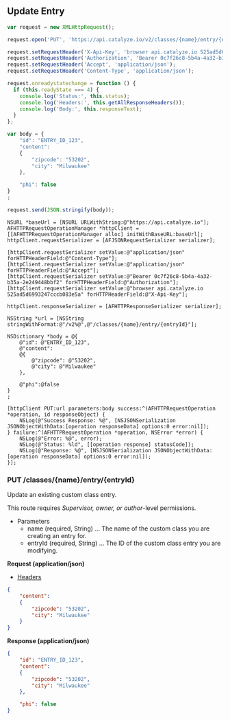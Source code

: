## Update Entry

```javascript
var request = new XMLHttpRequest();

request.open('PUT', 'https://api.catalyze.io/v2/classes/{name}/entry/{entryId}');

request.setRequestHeader('X-Api-Key', 'browser api.catalyze.io 525ad5d6993247cccb083e5a');
request.setRequestHeader('Authorization', 'Bearer 0c7f26c8-5b4a-4a32-b35a-2e249448bbf2');
request.setRequestHeader('Accept', 'application/json');
request.setRequestHeader('Content-Type', 'application/json');

request.onreadystatechange = function () {
  if (this.readyState === 4) {
    console.log('Status:', this.status);
    console.log('Headers:', this.getAllResponseHeaders());
    console.log('Body:', this.responseText);
  }
};

var body = {
	"id": "ENTRY_ID_123",
	"content": 
	{
		"zipcode": "53202",
		"city": "Milwaukee"
	},

	"phi": false
}
;

request.send(JSON.stringify(body));
```

```objc
NSURL *baseUrl = [NSURL URLWithString:@"https://api.catalyze.io"];
AFHTTPRequestOperationManager *httpClient = [[AFHTTPRequestOperationManager alloc] initWithBaseURL:baseUrl];
httpClient.requestSerializer = [AFJSONRequestSerializer serializer];

[httpClient.requestSerializer setValue:@"application/json" forHTTPHeaderField:@"Content-Type"];
[httpClient.requestSerializer setValue:@"application/json" forHTTPHeaderField:@"Accept"];
[httpClient.requestSerializer setValue:@"Bearer 0c7f26c8-5b4a-4a32-b35a-2e249448bbf2" forHTTPHeaderField:@"Authorization"];
[httpClient.requestSerializer setValue:@"browser api.catalyze.io 525ad5d6993247cccb083e5a" forHTTPHeaderField:@"X-Api-Key"];

httpClient.responseSerializer = [AFHTTPResponseSerializer serializer];

NSString *url = [NSString stringWithFormat:@"/v2%@",@"/classes/{name}/entry/{entryId}"];

NSDictionary *body = @{
	@"id": @"ENTRY_ID_123",
	@"content": 
	@{
		@"zipcode": @"53202",
		@"city": @"Milwaukee"
	},

	@"phi":@false
}
;

[httpClient PUT:url parameters:body success:^(AFHTTPRequestOperation *operation, id responseObject) {
    NSLog(@"Success Response: %@", [NSJSONSerialization JSONObjectWithData:[operation responseData] options:0 error:nil]);
} failure:^(AFHTTPRequestOperation *operation, NSError *error) {
    NSLog(@"Error: %@", error);
    NSLog(@"Status: %ld", [[operation response] statusCode]);
    NSLog(@"Response: %@", [NSJSONSerialization JSONObjectWithData:[operation responseData] options:0 error:nil]);
}];
```


### PUT /classes/{name}/entry/{entryId}
Update an existing custom class entry.

This route requires *Supervisor, owner, or author*-level permissions.

* Parameters
    * name (required, String) ... The name of the custom class you are creating an entry for.
    * entryId (required, String) ... The ID of the custom class entry you are modifying.

**Request (application/json)**

* [Headers](#headers)

```json
{
	"content": 
	{
		"zipcode": "53202",
		"city": "Milwaukee"
	}
}
```

**Response (application/json)**

```json
{
	"id": "ENTRY_ID_123",
	"content": 
	{
		"zipcode": "53202",
		"city": "Milwaukee"
	},

	"phi": false
}
```

